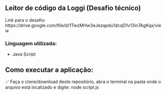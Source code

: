 <h2>Leitor de código da Loggi (Desafio técnico)</h2>

<p>Link para o desafio: https://drive.google.com/file/d/1TwzMHw3eJezqpdu1dcqD1v13in7AgKqx/view</p>

<h3>Linguagem utilizada:</h3>
<ul>
    <li>Java Script</li>
</ul>

<h2>Como executar a aplicação:</h2>
<p>
    ✅ Faça o clone/download deste repositório, abra o terminal na pasta onde o arquivo está localizado e digite: node script.js
</p>
